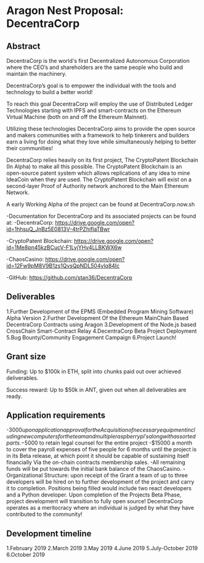# Aragon Nest Proposal: DecentraCorp

## Abstract

DecentraCorp is the world's first Decentralized Autonomous Corporation
where the CEO’s and shareholders are the same people who build and maintain
the machinery.

DecentraCorp’s goal is to empower the individual
with the tools and technology to build a better world!

To reach this goal DecentraCorp will employ the use of
Distributed Ledger Technologies starting with IPFS and
smart-contracts on the Ethereum Virtual Machine
(both on and off the Ethereum Mainnet).

Utilizing these technologies
DecentraCorp aims to provide the open source and
makers communities with a framework to help tinkerers and builders
earn a living for doing what they love while simultaneously helping to better their communities!

DecentraCorp relies heavily on its first project, The CryptoPatent Blockchain (In Alpha) to make all this possible. The CryptoPatent Blockchain is an open-source patent system which allows replications of any idea to mine IdeaCoin when they are used. The CryptoPatent Blockchain will exist on a second-layer Proof of Authority network anchored to the Main Ethereum Network.

A early Working Alpha of the project can be found at DecentraCorp.now.sh

-Documentation for DecentraCorp and its associated projects can be found at:
  -DecentraCorp: https://drive.google.com/open?id=1hhsuQ_JnBz5E0813V-4trPZhiflaTBwr

  -CryptoPatent Blockchain:
  https://drive.google.com/open?id=1Me8pn45kzBCucV-F1LyjYHv4LLBKWX6w

  -ChaosCasino:
  https://drive.google.com/open?id=12Fw9pM8V9B1zs1QvsQpNDL504ylq84Ic

  -GitHub:
   https://github.com/stan36/DecentraCorp




## Deliverables

1.Further Development of the EPMS (Embedded Program Mining Software) Alpha Version
2.Further Development Of the Ethereum MainChain Based DecentraCorp Contracts using Aragon
3.Development of the Node.js based CrossChain Smart-Contract Relay
4.DecentraCorp Beta Project Deployment
5.Bug Bounty/Community Engagement Campaign
6.Project Launch!

## Grant size

Funding: Up to $100k in ETH, split into chunks paid out over achieved deliverables.

Success reward: Up to $50k in ANT, given out when all deliverables are ready.

## Application requirements

-$3000 upon application approval for the Acquisition of necessary equipment including new computers for the team and multiple raspberry pi's along with assorted parts.
-$5000 to retain legal counsel for the entire project
-$15000 a month to cover the payroll expenses of five people for 6 months until the project is in its Beta release, at which point it should be capable of sustaining itself financially Via the on-chain contracts membership sales.
-All remaining funds will be put towards the initial bank balance of the ChaosCasino.
-Organizational Structure: upon receipt of the Grant a team of up to three developers will be hired on to further development of the project and carry it to completion. Positions being filled would include two react developers and a Python developer. Upon completion of the Projects Beta Phase, project development will transition to fully open source! DecentraCorp operates as a meritocracy where an individual is judged by what they have contributed to the community!

## Development timeline

1.February 2019
2.March 2019
3.May 2019
4.June 2019
5.July-October 2019
6.October 2019
